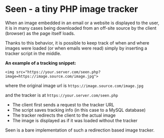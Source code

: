 # Seen - a tiny PHP image tracker

<!--img align="left" width="300" src="https://seen.datapp.tech/seen.php?image=images/graphic.png"-->

When an image embedded in an email or a website is displayed to the user, it is in many cases being downloaded from an off-site source by the client (browser) as the page itself loads.

Thanks to this behavior, it is possible to keep track of when and where images were loaded (or when emails were read) simply by inserting a tracker script in the middle.

**An example of a tracking snippet:**

`<img src="https://your.server.com/seen.php?image=https://image.source.com/image.jpg">`

where the original image url is `https://image.source.com/image.jpg`

and the tracker is at `https://your.server.com/seen.php`

- The client first sends a request to the tracker URL
- The script saves tracking info (in this case to a MySQL database)
- The tracker redirects the client to the actual image
- The image is displayed as if it was loaded without the tracker

Seen is a bare implementation of such a redirection based image tracker.
